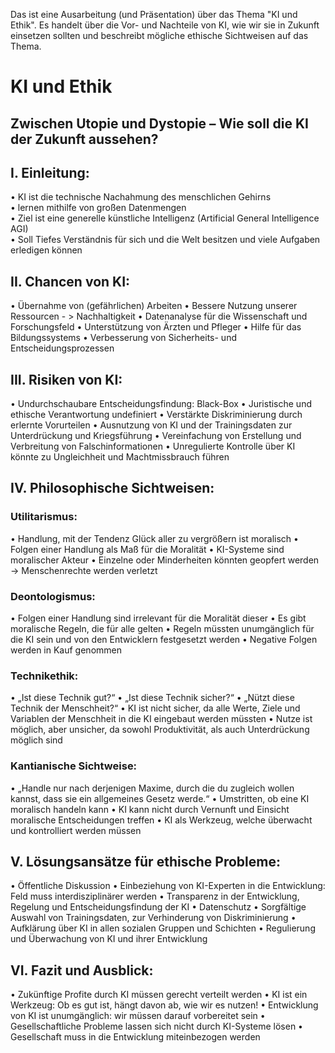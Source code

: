 Das ist eine Ausarbeitung (und Präsentation) über das Thema "KI und Ethik". Es handelt über die Vor- und Nachteile von KI, wie wir sie in Zukunft einsetzen sollten und beschreibt mögliche ethische Sichtweisen auf das Thema.

# KI und Ethik
## Zwischen Utopie und Dystopie – Wie soll die KI der Zukunft aussehen?
## I. Einleitung:
• KI ist die technische Nachahmung des menschlichen Gehirns <br />
• lernen mithilfe von großen Datenmengen <br />
• Ziel ist eine generelle künstliche Intelligenz (Artificial General Intelligence AGI) <br />
• Soll Tiefes Verständnis für sich und die Welt besitzen und viele Aufgaben erledigen können <br />

## II. Chancen von KI:
• Übernahme von (gefährlichen) Arbeiten
• Bessere Nutzung unserer Ressourcen - > Nachhaltigkeit
• Datenanalyse für die Wissenschaft und Forschungsfeld
• Unterstützung von Ärzten und Pfleger
• Hilfe für das Bildungssystems
• Verbesserung von Sicherheits- und Entscheidungsprozessen

## III. Risiken von KI:
• Undurchschaubare Entscheidungsfindung: Black-Box
• Juristische und ethische Verantwortung undefiniert
• Verstärkte Diskriminierung durch erlernte Vorurteilen
• Ausnutzung von KI und der Trainingsdaten zur Unterdrückung und Kriegsführung
• Vereinfachung von Erstellung und Verbreitung von Falschinformationen
• Unregulierte Kontrolle über KI könnte zu Ungleichheit und Machtmissbrauch führen

## IV. Philosophische Sichtweisen:
### Utilitarismus:
• Handlung, mit der Tendenz Glück aller zu vergrößern ist moralisch
• Folgen einer Handlung als Maß für die Moralität
• KI-Systeme sind moralischer Akteur
• Einzelne oder Minderheiten könnten geopfert werden → Menschenrechte werden 
verletzt

### Deontologismus:
• Folgen einer Handlung sind irrelevant für die Moralität dieser
• Es gibt moralische Regeln, die für alle gelten
• Regeln müssten unumgänglich für die KI sein und von den Entwicklern festgesetzt werden
• Negative Folgen werden in Kauf genommen

### Technikethik:
• „Ist diese Technik gut?“
• „Ist diese Technik sicher?“
• „Nützt diese Technik der Menschheit?“
• KI ist nicht sicher, da alle Werte, Ziele und Variablen der Menschheit in die KI eingebaut werden müssten
• Nutze ist möglich, aber unsicher, da sowohl Produktivität, als auch Unterdrückung möglich sind

### Kantianische Sichtweise:
• „Handle nur nach derjenigen Maxime, durch die du zugleich wollen kannst, dass sie ein allgemeines Gesetz werde.“
• Umstritten, ob eine KI moralisch handeln kann
• KI kann nicht durch Vernunft und Einsicht moralische Entscheidungen treffen
• KI als Werkzeug, welche überwacht und kontrolliert werden müssen

## V. Lösungsansätze für ethische Probleme:
• Öffentliche Diskussion
• Einbeziehung von KI-Experten in die Entwicklung: Feld muss interdisziplinärer werden
• Transparenz in der Entwicklung, Regelung und Entscheidungsfindung der KI
• Datenschutz
• Sorgfältige Auswahl von Trainingsdaten, zur Verhinderung von Diskriminierung
• Aufklärung über KI in allen sozialen Gruppen und Schichten
• Regulierung und Überwachung von KI und ihrer Entwicklung

## VI. Fazit und Ausblick:
• Zukünftige Profite durch KI müssen gerecht verteilt werden
• KI ist ein Werkzeug: Ob es gut ist, hängt davon ab, wie wir es nutzen!
• Entwicklung von KI ist unumgänglich: wir müssen darauf vorbereitet sein
• Gesellschaftliche Probleme lassen sich nicht durch KI-Systeme lösen
• Gesellschaft muss in die Entwicklung miteinbezogen werden
